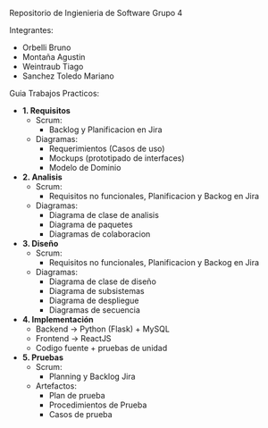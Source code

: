 Repositorio de Ingienieria de Software
Grupo 4 

Integrantes:
  - Orbelli Bruno
  - Montaña Agustin
  - Weintraub Tiago
  - Sanchez Toledo Mariano

Guia Trabajos Practicos:

- **1. Requisitos**
    - Scrum:
        - Backlog y Planificacion en Jira
    - Diagramas:
        - Requerimientos (Casos de uso)
        - Mockups (prototipado de interfaces)
        - Modelo de Dominio
- **2. Analisis**
    - Scrum:
        - Requisitos no funcionales, Planificacion y Backog en Jira
    - Diagramas:
        - Diagrama de clase de analisis
        - Diagrama de paquetes
        - Diagramas de colaboracion
- **3. Diseño**
    - Scrum:
        - Requisitos no funcionales, Planificacion y Backog en Jira
    - Diagramas:
        - Diagrama de clase de diseño
        - Diagrama de subsistemas
        - Diagrama de despliegue
        - Diagramas de secuencia
- **4. Implementación**
    - Backend -> Python (Flask) + MySQL
    - Frontend -> ReactJS
    - Codigo fuente + pruebas de unidad
- **5. Pruebas**
    - Scrum:
        - Planning y Backlog Jira
    - Artefactos:
        - Plan de prueba
        - Procedimientos de Prueba
        - Casos de prueba
